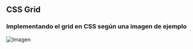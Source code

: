 ## CSS Grid

### Implementando el grid en CSS según una imagen de ejemplo



![Imagen](https://cdn.shopify.com/s/files/1/0140/7312/products/sugarcubes_1024x1024.gif?v=1384796286)

